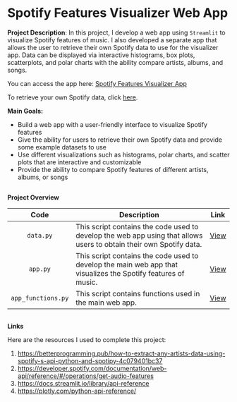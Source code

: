 # Spotify Features Visualizer Web App
**Project Description**: In this project, I develop a web app using `Streamlit` to visualize Spotify features of music. I also developed a separate app that allows the user to retrieve their own Spotify data to use for the visualizer app. Data can be displayed via interactive histograms, box plots, scatterplots, and polar charts with the ability compare artists, albums, and songs.

You can access the app here: [Spotify Features Visualizer App](https://johncarlomaula-spotify-features-visualizer-app-app-0l4de8.streamlit.app)

To retrieve your own Spotify data, click [here](https://johncarlomaula-spotify-features-visualizer-app-data-1jc4l8.streamlitapp.com).

**Main Goals:**
- Build a web app with a user-friendly interface to visualize Spotify features
- Give the ability for users to retrieve their own Spotify data and provide some example datasets to use
- Use different visualizations such as histograms, polar charts, and scatter plots that are interactive and customizable
- Provide the ability to compare Spotify features of different artists, albums, or songs

##  

**Project Overview**

| Code| Description | Link
| :---: | ----------- | :---: |
| `data.py` | This script contains the code used to develop the web app using that allows users to obtain their own Spotify data. | [View](https://github.com/johncarlomaula/spotify-features-visualizer-app/blob/main/data.py) |
| `app.py` | This script contains the code used to develop the main web app that visualizes the Spotify features of music. | [View](https://github.com/johncarlomaula/spotify-features-visualizer-app/blob/main/app.py) |
| `app_functions.py` | This script contains functions used in the main web app. | [View](https://github.com/johncarlomaula/spotify-features-visualizer-app/blob/main/app_functions.py) |

##

**Links**

Here are the resources I used to complete this project:

1. https://betterprogramming.pub/how-to-extract-any-artists-data-using-spotify-s-api-python-and-spotipy-4c079401bc37
2. https://developer.spotify.com/documentation/web-api/reference/#/operations/get-audio-features
3. https://docs.streamlit.io/library/api-reference
4. https://plotly.com/python-api-reference/
